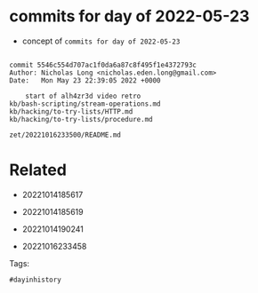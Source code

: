 # commits for day of 2022-05-23

- concept of `commits for day of 2022-05-23`

```

commit 5546c554d707ac1f0da6a87c8f495f1e4372793c
Author: Nicholas Long <nicholas.eden.long@gmail.com>
Date:   Mon May 23 22:39:05 2022 +0000

    start of alh4zr3d video retro
kb/bash-scripting/stream-operations.md
kb/hacking/to-try-lists/HTTP.md
kb/hacking/to-try-lists/procedure.md
```

` zet/20221016233500/README.md `

# Related

- 20221014185617

- 20221014185619

- 20221014190241

- 20221016233458

Tags:

    #dayinhistory
